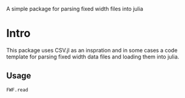 A simple package for parsing fixed width files into julia

# Intro

This package uses CSV.jl as an inspration and in some cases a code template for parsing
fixed width data files and loading them into julia.  
 
## Usage
```@docs
FWF.read
```